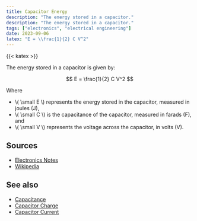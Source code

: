 ```yaml
---
title: Capacitor Energy
description: "The energy stored in a capacitor."
description: "The energy stored in a capacitor."
tags: ["electronics", "electrical engineering"]
date: 2023-09-06
latex: "E = \\frac{1}{2} C V^2"
---
```


{{< katex >}}

The energy stored in a capacitor is given by:

$$ E = \frac{1}{2} C V^2 $$

Where

- \\( \small E \\) represents the energy stored in the capacitor, measured in joules (J),
- \\( \small C \\) is the capacitance of the capacitor, measured in farads (F), and
- \\( \small V \\) represents the voltage across the capacitor, in volts (V).

## Sources

- [Electronics Notes](https://www.electronics-notes.com/articles/basic_concepts/capacitance/capacitor-formulas-equations.php)
- [Wikipedia](https://en.wikipedia.org/wiki/Capacitor)

## See also

- [Capacitance](/formulas/capacitance/)
- [Capacitor Charge](/formulas/capacitor-charge/)
- [Capacitor Current](/formulas/capacitor-current/)